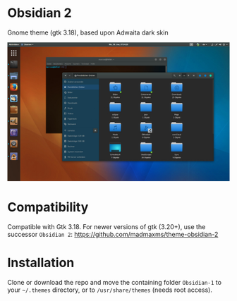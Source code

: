 # Obsidian 2
Gnome theme (gtk 3.18), based upon Adwaita dark skin

![alt tag](https://github.com/madmaxms/theme-obsidian-1/blob/master/screenshot.jpg)

# Compatibility
Compatible with Gtk 3.18. 
For newer versions of gtk (3.20+), use the successor `Obsidian 2`: 
https://github.com/madmaxms/theme-obsidian-2

# Installation
Clone or download the repo and move the containing folder `Obsidian-1` to your `~/.themes` directory, or to `/usr/share/themes` (needs root access).
